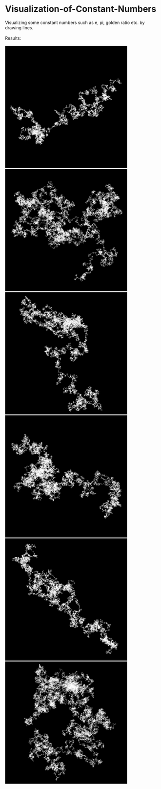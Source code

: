
# Visualization-of-Constant-Numbers
Visualizing some constant numbers such as e, pi, golden ratio etc. by drawing lines.
<br><br>
Results:<br><br>
<img src="drawConstants/output/e.png" width="400"/>
<img src="drawConstants/output/pi.png" width="400"/>
<img src="drawConstants/output/phi.png" width="400"/>
<img src="drawConstants/output/sqrt2.png" width="400"/>
<img src="drawConstants/output/sqrt3.png" width="400"/>
<img src="drawConstants/output/sqrt5.png" width="400"/>

